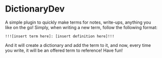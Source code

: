 # DictionaryDev

A simple plugin to quickly make terms for notes, write-ups, anything you like on the go! Simply, when writing a new term, follow the following format:

	!!![insert term here]: [insert definition here]!!!

 And it will create a dictionary and add the term to it, and now, every time you write, it will be an offered term to reference! Have fun!
